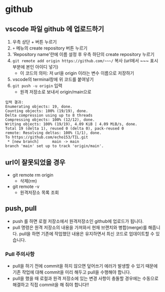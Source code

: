# github

## vscode 파일 github 에 업로드하기

1. 우측 상단 + 버튼 누르기
2. `+` 메뉴의 create repository 버튼 누르기
3. 'Repository name'란에 이름 설정 후 우측 하단의 create repository 누르기
4. `git remote add origin https://github.com/~~~/` 복사 (url에서 ~~~ 표시 부분에 본인 아이디 넣기)
    - 이 코드의 의미: 저 url을 origin 이라는 변수 이름으로 저장하기
5. vscode의 terminal창에 위 코드를 붙여넣기 
6. `git push -u origin` 입력
    - 원격 저장소로 보내서 origin/main으로 
``` 
입력 결과:
Enumerating objects: 19, done.
Counting objects: 100% (19/19), done.
Delta compression using up to 8 threads
Compressing objects: 100% (12/12), done.
Writing objects: 100% (19/19), 4.09 KiB | 4.09 MiB/s, done.
Total 19 (delta 1), reused 0 (delta 0), pack-reused 0
remote: Resolving deltas: 100% (1/1), done.
To https://github.com/echo153/TIL.git
 * [new branch]      main -> main
branch 'main' set up to track 'origin/main'.
```

## url이 잘못되었을 경우 
- git remote rm origin 
    - 삭제(rm)
- git remote -v
    - 원격저장소 목록 조회

## push, pull
- push 를 하면 로컬 저장소에서 원격저장소인 github에 업로드가 됩니다.
- pull 명령은 원격 저장소의 내용을 가져와서 현재 브랜치와 병합(merge)를 해줍니다. pull을 하면 기존에 작업했던 내용은 유지하면서 최신 코드로 업데이트할 수 있습니다.

### Pull 주의사항

- pull을 하기 전에 commit을 하지 않으면 덮어쓰기 에러가 발생할 수 있기 때문에 기존 작업에 대해 commit을 미리 해두고 pull을 수행해야 합니다.
- pull을 했을 때 로컬과 원격 저장소에 있는 변경 사항이 충돌할 경우에는 수동으로 해결하고 직접 commit을 해 줘야 합니다!!
